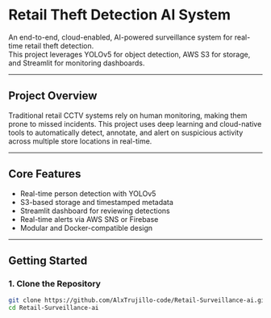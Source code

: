 #  Retail Theft Detection AI System

An end-to-end, cloud-enabled, AI-powered surveillance system for real-time retail theft detection.  
This project leverages YOLOv5 for object detection, AWS S3 for storage, and Streamlit for monitoring dashboards.

---

##  Project Overview

Traditional retail CCTV systems rely on human monitoring, making them prone to missed incidents. This project uses deep learning and cloud-native tools to automatically detect, annotate, and alert on suspicious activity across multiple store locations in real-time.

---

##  Core Features

-  Real-time person detection with YOLOv5  
-  S3-based storage and timestamped metadata  
-  Streamlit dashboard for reviewing detections  
-  Real-time alerts via AWS SNS or Firebase  
-  Modular and Docker-compatible design  

---

##  Getting Started

### 1. Clone the Repository

```bash
git clone https://github.com/AlxTrujillo-code/Retail-Surveillance-ai.git
cd Retail-Surveillance-ai
